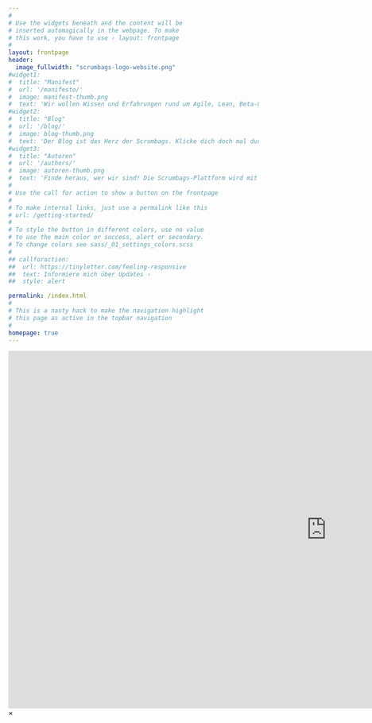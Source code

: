 ```yaml
---
#
# Use the widgets beneath and the content will be
# inserted automagically in the webpage. To make
# this work, you have to use › layout: frontpage
#
layout: frontpage
header:
  image_fullwidth: "scrumbags-logo-website.png"
#widget1:
#  title: "Manifest"
#  url: '/manifesto/'
#  image: manifest-thumb.png
#  text: 'Wir wollen Wissen und Erfahrungen rund um Agile, Lean, Beta-Codex usw. mit euch teilen. Erfahre in unserem Manifest, wofür wir das hier machen und was dabei für uns zentral ist.'
#widget2:
#  title: "Blog"
#  url: '/blog/'
#  image: blog-thumb.png
#  text: 'Der Blog ist das Herz der Scrumbags. Klicke dich doch mal durch und schaue, was vielleicht nützlich für dich ist oder etwas in dir bewegt.'
#widget3:
#  title: "Autoren"
#  url: '/authors/'
#  image: autoren-thumb.png
#  text: 'Finde heraus, wer wir sind! Die Scrumbags-Plattform wird mit Inhalten mehrerer Autoren gefüttert. Willst du auch ein Scrumbag sein? <a href="/contact/">Lass es uns wissen</a>!'
#
# Use the call for action to show a button on the frontpage
#
# To make internal links, just use a permalink like this
# url: /getting-started/
#
# To style the button in different colors, use no value
# to use the main color or success, alert or secondary.
# To change colors see sass/_01_settings_colors.scss
#
## callforaction:
##  url: https://tinyletter.com/feeling-responsive
##  text: Informiere mich über Updates ›
##  style: alert

permalink: /index.html
#
# This is a nasty hack to make the navigation highlight
# this page as active in the topbar navigation
#
homepage: true
---
```


<div id="videoModal" class="reveal-modal large" data-reveal="">
  <div class="flex-video widescreen vimeo" style="display: block;">
    <iframe width="1280" height="720" src="https://www.youtube.com/embed/3b5zCFSmVvU" frameborder="0" allowfullscreen></iframe>
  </div>
  <a class="close-reveal-modal">&#215;</a>
</div>
